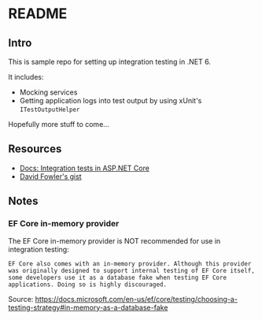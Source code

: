 # README

## Intro

This is sample repo for setting up integration testing in .NET 6.

It includes:
- Mocking services
- Getting application logs into test output by using xUnit's `ITestOutputHelper`

Hopefully more stuff to come...

## Resources

- [Docs: Integration tests in ASP.NET Core](https://docs.microsoft.com/en-us/aspnet/core/test/integration-tests?view=aspnetcore-6.0)
- [David Fowler's gist](https://gist.github.com/davidfowl/0e0372c3c1d895c3ce195ba983b1e03d#testing-with-webapplicationfactorytestserver)

## Notes

### EF Core in-memory provider

The EF Core in-memory provider is NOT recommended for use in integration testing:

```
EF Core also comes with an in-memory provider. Although this provider was originally designed to support internal testing of EF Core itself, some developers use it as a database fake when testing EF Core applications. Doing so is highly discouraged.
```

Source: https://docs.microsoft.com/en-us/ef/core/testing/choosing-a-testing-strategy#in-memory-as-a-database-fake